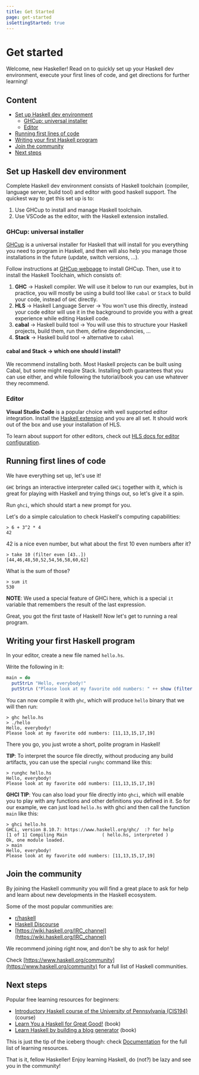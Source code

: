 ```yaml
---
title: Get Started
page: get-started
isGettingStarted: true
---
```


# Get started
Welcome, new Haskeller! Read on to quickly set up your Haskell dev environment, execute your first lines of code, and get directions for further learning!

## Content
  - [Set up Haskell dev environment](#set-up-haskell-dev-environment)
    - [GHCup: universal installer](#ghcup-universal-installer)
    - [Editor](#editor)
  - [Running first lines of code](#running-first-lines-of-code)
  - [Writing your first Haskell program](#writing-your-first-haskell-program)
  - [Join the community](#join-the-community)
  - [Next steps](#next-steps)

## Set up Haskell dev environment

Complete Haskell dev environment consists of Haskell toolchain (compiler, language server, build tool) and editor with good haskell support. The quickest way to get this set up is to:

1. Use GHCup to install and manage Haskell toolchain.
2. Use VSCode as the editor, with the Haskell extension installed.

### GHCup: universal installer

[GHCup](https://www.haskell.org/ghcup/#) is a universal installer for Haskell that will install for you everything you need to program in Haskell, and then will also help you manage those installations in the future (update, switch versions, ...).

Follow instructions at [GHCup webpage](https://www.haskell.org/ghcup/#) to install GHCup. Then, use it to install the Haskell Toolchain, which consists of:

1. **GHC** -> Haskell compiler. We will use it below to run our examples, but in practice, you will mostly be using a build tool like `cabal` or `Stack` to build your code, instead of `GHC` directly.
2. **HLS** -> Haskell Language Server -> You won't use this directly, instead your code editor will use it in the background to provide you with a great experience while editing Haskell code.
3. **cabal** -> Haskell build tool -> You will use this to structure your Haskell projects, build them, run them, define dependencies, ...
4. **Stack** -> Haskell build tool -> alternative to `cabal`


<div class="bs-callout bs-callout-info">
  <p>
    <h4>cabal and Stack -> which one should I install?</h4>
    We recommend installing both. Most Haskell projects can be built using Cabal, but some might require Stack. Installing both guarantees that you can use either, and while following the tutorial/book you can use whatever they recommend.
  </p>
</div>

### Editor
**Visual Studio Code** is a popular choice with well supported editor integration. Install the [Haskell extension](https://marketplace.visualstudio.com/items?itemName=haskell.haskell) and you are all set. It should work out of the box and use your installation of HLS.

To learn about support for other editors, check out [HLS docs for editor configuration](https://haskell-language-server.readthedocs.io/en/latest/configuration.html#configuring-your-editor).

## Running first lines of code

We have everything set up, let's use it!

`GHC` brings an interactive interpreter called `GHCi` together with it, which is great for playing with Haskell and trying things out, so let's give it a spin.

Run `ghci`, which should start a new prompt for you.

Let's do a simple calculation to check Haskell's computing capabilities:
```
> 6 + 3^2 * 4
42
```

42 is a nice even number, but what about the first 10 even numbers after it?
```
> take 10 (filter even [43..])
[44,46,48,50,52,54,56,58,60,62]
```

What is the sum of those?
```
> sum it
530
```
**NOTE**: We used a special feature of GHCi here, which is a special `it` variable that remembers the result of the last expression.

Great, you got the first taste of Haskell! Now let's get to running a real program.

## Writing your first Haskell program

In your editor, create a new file named `hello.hs`.

Write the following in it:
```hs
main = do
  putStrLn "Hello, everybody!"
  putStrLn ("Please look at my favorite odd numbers: " ++ show (filter odd [10..20]))
```

You can now compile it with `ghc`, which will produce `hello` binary that we will then run:
```
> ghc hello.hs
> ./hello
Hello, everybody!
Please look at my favorite odd numbers: [11,13,15,17,19]
```

There you go, you just wrote a short, polite program in Haskell!

**TIP**: To interpret the source file directly, without producing any build artifacts, you can use the special `runghc` command like this:
```
> runghc hello.hs
Hello, everybody!
Please look at my favorite odd numbers: [11,13,15,17,19]
```

**GHCI TIP**: You can also load your file directly into `ghci`, which will enable you to play with any functions and other definitions you defined in it. So for our example, we can just load `hello.hs` with ghci and then call the function `main` like this:
```
> ghci hello.hs
GHCi, version 8.10.7: https://www.haskell.org/ghc/  :? for help
[1 of 1] Compiling Main             ( hello.hs, interpreted )
Ok, one module loaded.
> main
Hello, everybody!
Please look at my favorite odd numbers: [11,13,15,17,19]
```

## Join the community

By joining the Haskell community you will find a great place to ask for help and learn about new developments in the Haskell ecosystem.

Some of the most popular communities are:

 - [r/haskell](https://www.reddit.com/r/haskell/)
 - [Haskell Discourse](https://discourse.haskell.org/)
 - [https://wiki.haskell.org/IRC_channel](https://wiki.haskell.org/IRC_channel)
 
We recommend joining right now, and don't be shy to ask for help!

Check [https://www.haskell.org/community](https://www.haskell.org/community) for a full list of Haskell communities.

## Next steps

Popular free learning resources for beginners:

 - [Introductory Haskell course of the University of Pennsylvania (CIS194)](https://www.seas.upenn.edu/~cis1940/spring13/lectures.html) (course)
 - [Learn You a Haskell for Great Good!](http://learnyouahaskell.com/) (book)
 - [Learn Haskell by building a blog generator](https://lhbg-book.link) (book)

This is just the tip of the iceberg though: check [Documentation](https://www.haskell.org/documentation/) for the full list of learning resources.

That is it, fellow Haskeller! Enjoy learning Haskell, do (not?) be lazy and see you in the community!
